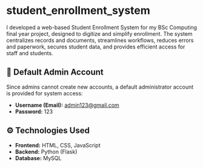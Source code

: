 # student_enrollment_system
I developed a web-based Student Enrollment System for my BSc Computing final year project, designed to digitize and simplify enrollment. The system centralizes records and documents, streamlines workflows, reduces errors and paperwork, secures student data, and provides efficient access for staff and students.


## 🔑 Default Admin Account

Since admins cannot create new accounts, a default administrator account is provided for system access:

- **Username (Email):** admin123@gmail.com  
- **Password:** 123
  
## ⚙️ Technologies Used

- **Frontend:** HTML, CSS, JavaScript  
- **Backend:** Python (Flask)  
- **Database:** MySQL  
